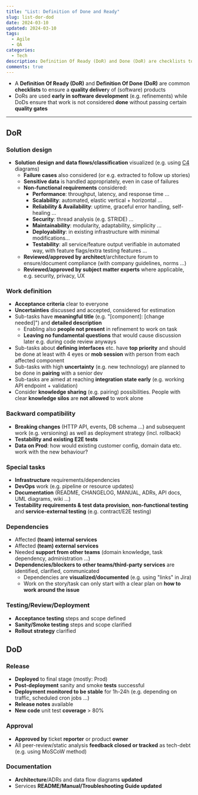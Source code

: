```yaml
---
title: "List: Definition of Done and Ready"
slug: list-dor-dod
date: 2024-03-10
updated: 2024-03-10
tags: 
  - Agile
  - QA
categories:
  - Tech
description: Definition Of Ready (DoR) and Done (DoR) are checklists to ensure a quality delivery of (software) products
comments: true
---
```


- A **Definition Of Ready (DoR)** and **Definition Of Done (DoR)** are common **checklists** to ensure a **quality deliver**y of (software) products
- DoRs are used **early in software development** (e.g. refinements) while DoDs ensure that work is not considered **done** without passing certain **quality gates**

<!--more-->

---

## DoR

### Solution design

- **Solution design and data flows/classification** visualized (e.g. using [C4](https://c4model.com) diagrams)
  - **Failure cases** also considered (or e.g. extracted to follow up stories)
  - **Sensitive data** is handled appropriately, even in case of failures
  - **Non-functional requirements** considered:
    - **Performance**: throughput, latency, and response time ...
    - **Scalability**: automated, elastic vertical + horizontal ...
    - **Reliability & Availability**: uptime, graceful error handling, self-healing ...
    - **Security**: thread analysis (e.g. STRIDE) ...
    - **Maintainability**: modularity, adaptability, simplicity ...
    - **Deployability**: in existing infrastructure with minimal modifications...
    - **Testability**: all service/feature output verifiable in automated way, with feature flags/extra testing features ...
  - **Reviewed/approved by architect**/architecture forum to ensure/document compliance (with company guidelines, norms ...)
  - **Reviewed/approved by subject matter experts** where applicable, e.g. security, privacy, UX

### Work definition

- **Acceptance criteria** clear to everyone
- **Uncertainties** discussed and accepted, considered for estimation
- Sub-tasks have **meaningful title** (e.g. "[component]: [change needed]") and **detailed description**
    - Enabling also **people not present** in refinement to work on task
    - **Leaving no fundamental questions** that would cause discussion later e.g. during code review anyways
- Sub-tasks about **defining interfaces** etc. have **top priority** and should be done at least with 4 eyes or **mob session** with person from each affected component
- Sub-tasks with high **uncertainty** (e.g. new technology) are planned to be done in **pairing** with a senior dev
- Sub-tasks are aimed at reaching **integration state early** (e.g. working API endpoint + validation)
- Consider **knowledge sharing** (e.g. pairing) possibilities. People with clear **knowledge silos** are **not allowed** to work alone

### Backward compatibility

- **Breaking changes** (HTTP API, events, DB schema ...) and subsequent work (e.g. versioning) as well as deployment strategy (incl. rollback)
- **Testability and existing E2E tests**
- **Data on Prod**: how would existing customer config, domain data etc. work with the new behaviour?

### Special tasks

- **Infrastructure** requirements/dependencies
- **DevOps** work (e.g. pipeline or resource updates)
- **Documentation** (README, CHANGELOG, MANUAL, ADRs, API docs, UML diagrams, wiki ...)
- **Testability requirements & test data provision**, **non-functional testing** and **service-external testing** (e.g. contract/E2E testing)

### Dependencies

- Affected **(team) internal services**
- Affected **(team) external services**
- Needed **support from other teams** (domain knowledge, task dependency, administration ...)
- **Dependencies/blockers to other teams/third-party services** are identified, clarified, communicated
    - Dependencies are **visualized/documented** (e.g. using "links" in Jira)
    - Work on the story/task can only start with a clear plan on **how to work around the issue**

### Testing/Review/Deployment

- **Acceptance testing** steps and scope defined
- **Sanity/Smoke testing** steps and scope clarified
- **Rollout strategy** clarified

## DoD

### Release
- **Deployed** to final stage (mostly: Prod)
- **Post-deployment** sanity and smoke **tests** successful
- **Deployment monitored to be stable** for 1h-24h (e.g. depending on traffic, scheduled cron jobs ...)
- **Release notes** available
- **New code** unit test **coverage** > 80%

### Approval
- **Approved by** ticket **reporter** or product **owner**
- All peer-review/static analysis **feedback closed or tracked** as tech-debt (e.g. using MoSCoW method)

### Documentation
- **Architecture**/ADRs and data flow diagrams **updated**
- Services **README/Manual/Troubleshooting Guide updated**